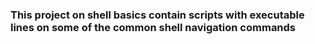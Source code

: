 ### This project on shell basics contain scripts with executable lines on some of the common shell navigation commands
